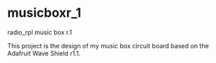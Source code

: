 musicboxr_1
===========

radio_rpl music box r.1

This project is the design of my music box circuit board based on the Adafruit Wave Shield r1.1.
